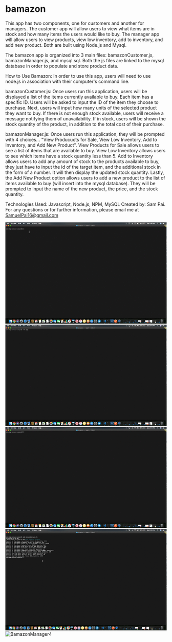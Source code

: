 # bamazon
This app has two components, one for customers and another for managers. The customer app will allow users to view what items are in stock and how many items the users would like to buy. The manager app will allow users to view products, view low inventory, add to inventory, and add new product. Both are built using Node.js and Mysql. 

The bamazon app is organized into 3 main files: bamazonCustomer.js, bamazonManager.js, and mysql.sql. Both the js files are linked to the mysql database in order to populate and store product data.

How to Use Bamazon: In order to use this app, users will need to use node.js in association with their computer's command line.

bamazonCustomer.js: Once users run this application, users will be displayed a list of the items currently available to buy. Each item has a specific ID. Users will be asked to input the ID of the item they choose to purchase. Next, users will input how many units of the selected product they want to buy. If there is not enough stock available, users will receive a message notifying them of unavailability. If in stock, users will be shown the stock quantity of the product, in addition to the total cost of their purchase.

bamazonManager.js: Once users run this application, they will be prompted with 4 choices... "View Producucts for Sale, View Low Inventory, Add to Inventory, and Add New Product". View Products for Sale allows users to see a list of items that are available to buy. View Low Inventory allows users to see which items have a stock quantity less than 5. Add to Inventory allows users to add any amount of stock to the products available to buy, they just have to input the id of the target item, and the additional stock in the form of a number. It will then display the updated stock quantity. Lastly, the Add New Product option allows users to add a new product to the list of items available to buy (will insert into the mysql database). They will be prompted to input the name of the new product, the price, and the stock quantity. 


Technologies Used: Javascript, Node.js, NPM, MySQL 
Created by: Sam Pai. For any questions or for further information, please email me at SamuelPai16@gmail.com

![BamazonCustomer](bamazonCustomer.gif)
![BamazonManager1](bamazonManager1.gif)
![BamazonManager2](bamazonManager2.gif)
![BamazonManager3](bamazonManager3.gif)
![BamazonManager4](bamazonManager4.gif)
